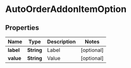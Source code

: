 

# AutoOrderAddonItemOption


## Properties

| Name | Type | Description | Notes |
|------------ | ------------- | ------------- | -------------|
|**label** | **String** | Label |  [optional] |
|**value** | **String** | Value |  [optional] |



